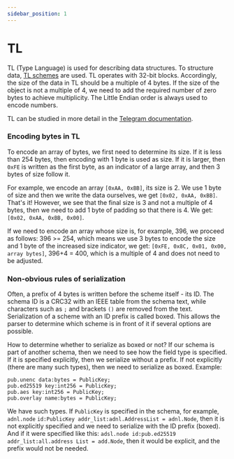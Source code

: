 ```yaml
---
sidebar_position: 1
---
```


# TL

TL (Type Language) is used for describing data structures. To structure data, [TL schemes](https://github.com/ton-blockchain/ton/tree/master/tl/generate/scheme) are used. TL operates with 32-bit blocks. Accordingly, the size of the data in TL should be a multiple of 4 bytes. If the size of the object is not a multiple of 4, we need to add the required number of zero bytes to achieve multiplicity. The Little Endian order is always used to encode numbers.

TL can be studied in more detail in the [Telegram documentation](https://core.telegram.org/mtproto/TL).

### Encoding bytes in TL

To encode an array of bytes, we first need to determine its size. If it is less than 254 bytes, then encoding with 1 byte is used as size. If it is larger, then `0xFE` is written as the first byte, as an indicator of a large array, and then 3 bytes of size follow it.

For example, we encode an array `[0xAA, 0xBB]`, its size is 2. We use 1 byte of size and then we write the data ourselves, we get `[0x02, 0xAA, 0xBB]`. That's it! However, we see that the final size is 3 and not a multiple of 4 bytes, then we need to add 1 byte of padding so that there is 4. We get: `[0x02, 0xAA, 0xBB, 0x00]`.

If we need to encode an array whose size is, for example, 396, we proceed as follows: 396 >= 254, which means we use 3 bytes to encode the size and 1 byte of the increased size indicator, we get: `[0xFE, 0x8C, 0x01, 0x00, array bytes]`, 396+4 = 400, which is a multiple of 4 and does not need to be adjusted.

### Non-obvious rules of serialization

Often, a prefix of 4 bytes is written before the scheme itself - its ID. The schema ID is a CRC32 with an IEEE table from the schema text, while characters such as `;` and brackets `()` are removed from the text. Serialization of a scheme with an ID prefix is called boxed. This allows the parser to determine which scheme is in front of it if several options are possible.

How to determine whether to serialize as boxed or not? If our schema is part of another schema, then we need to see how the field type is specified.  If it is specified explicitly, then we serialize without a prefix. If not explicitly (there are many such types), then we need to serialize as boxed. Example:

```
pub.unenc data:bytes = PublicKey;
pub.ed25519 key:int256 = PublicKey;
pub.aes key:int256 = PublicKey;
pub.overlay name:bytes = PublicKey;
```

We have such types. If `PublicKey` is specified in the schema, for example, `adnl.node` `id:PublicKey addr_list:adnl.AddressList = adnl.Node`, then it is not explicitly specified and we need to serialize with the ID prefix (boxed). And if it were specified like this: `adsl.node id:pub.ed25519 addr_list:all.address List = add.Node`, then it would be explicit, and the prefix would not be needed.